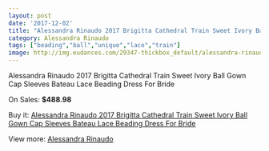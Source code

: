```yaml
---
layout: post
date: '2017-12-02'
title: "Alessandra Rinaudo 2017 Brigitta Cathedral Train Sweet Ivory Ball Gown Cap Sleeves Bateau Lace Beading Dress For Bride"
category: Alessandra Rinaudo
tags: ["beading","ball","unique","lace","train"]
image: http://img.eudances.com/29347-thickbox_default/alessandra-rinaudo-2017-brigitta-cathedral-train-sweet-ivory-ball-gown-cap-sleeves-bateau-lace-beading-dress-for-bride.jpg
---
```

Alessandra Rinaudo 2017 Brigitta Cathedral Train Sweet Ivory Ball Gown Cap Sleeves Bateau Lace Beading Dress For Bride

On Sales: **$488.98**
<a href="https://www.eudances.com/en/alessandra-rinaudo/9533-alessandra-rinaudo-2017-brigitta-cathedral-train-sweet-ivory-ball-gown-cap-sleeves-bateau-lace-beading-dress-for-bride.html"><amp-img layout="responsive" width="600" height="600" src="//img.eudances.com/29347-thickbox_default/alessandra-rinaudo-2017-brigitta-cathedral-train-sweet-ivory-ball-gown-cap-sleeves-bateau-lace-beading-dress-for-bride.jpg" alt="Alessandra Rinaudo 2017 Brigitta Cathedral Train Sweet Ivory Ball Gown Cap Sleeves Bateau Lace Beading Dress For Bride 0" /></a>
<a href="https://www.eudances.com/en/alessandra-rinaudo/9533-alessandra-rinaudo-2017-brigitta-cathedral-train-sweet-ivory-ball-gown-cap-sleeves-bateau-lace-beading-dress-for-bride.html"><amp-img layout="responsive" width="600" height="600" src="//img.eudances.com/29354-thickbox_default/alessandra-rinaudo-2017-brigitta-cathedral-train-sweet-ivory-ball-gown-cap-sleeves-bateau-lace-beading-dress-for-bride.jpg" alt="Alessandra Rinaudo 2017 Brigitta Cathedral Train Sweet Ivory Ball Gown Cap Sleeves Bateau Lace Beading Dress For Bride 1" /></a>
<a href="https://www.eudances.com/en/alessandra-rinaudo/9533-alessandra-rinaudo-2017-brigitta-cathedral-train-sweet-ivory-ball-gown-cap-sleeves-bateau-lace-beading-dress-for-bride.html"><amp-img layout="responsive" width="600" height="600" src="//img.eudances.com/29353-thickbox_default/alessandra-rinaudo-2017-brigitta-cathedral-train-sweet-ivory-ball-gown-cap-sleeves-bateau-lace-beading-dress-for-bride.jpg" alt="Alessandra Rinaudo 2017 Brigitta Cathedral Train Sweet Ivory Ball Gown Cap Sleeves Bateau Lace Beading Dress For Bride 2" /></a>
<a href="https://www.eudances.com/en/alessandra-rinaudo/9533-alessandra-rinaudo-2017-brigitta-cathedral-train-sweet-ivory-ball-gown-cap-sleeves-bateau-lace-beading-dress-for-bride.html"><amp-img layout="responsive" width="600" height="600" src="//img.eudances.com/29352-thickbox_default/alessandra-rinaudo-2017-brigitta-cathedral-train-sweet-ivory-ball-gown-cap-sleeves-bateau-lace-beading-dress-for-bride.jpg" alt="Alessandra Rinaudo 2017 Brigitta Cathedral Train Sweet Ivory Ball Gown Cap Sleeves Bateau Lace Beading Dress For Bride 3" /></a>
<a href="https://www.eudances.com/en/alessandra-rinaudo/9533-alessandra-rinaudo-2017-brigitta-cathedral-train-sweet-ivory-ball-gown-cap-sleeves-bateau-lace-beading-dress-for-bride.html"><amp-img layout="responsive" width="600" height="600" src="//img.eudances.com/29351-thickbox_default/alessandra-rinaudo-2017-brigitta-cathedral-train-sweet-ivory-ball-gown-cap-sleeves-bateau-lace-beading-dress-for-bride.jpg" alt="Alessandra Rinaudo 2017 Brigitta Cathedral Train Sweet Ivory Ball Gown Cap Sleeves Bateau Lace Beading Dress For Bride 4" /></a>
<a href="https://www.eudances.com/en/alessandra-rinaudo/9533-alessandra-rinaudo-2017-brigitta-cathedral-train-sweet-ivory-ball-gown-cap-sleeves-bateau-lace-beading-dress-for-bride.html"><amp-img layout="responsive" width="600" height="600" src="//img.eudances.com/29350-thickbox_default/alessandra-rinaudo-2017-brigitta-cathedral-train-sweet-ivory-ball-gown-cap-sleeves-bateau-lace-beading-dress-for-bride.jpg" alt="Alessandra Rinaudo 2017 Brigitta Cathedral Train Sweet Ivory Ball Gown Cap Sleeves Bateau Lace Beading Dress For Bride 5" /></a>
<a href="https://www.eudances.com/en/alessandra-rinaudo/9533-alessandra-rinaudo-2017-brigitta-cathedral-train-sweet-ivory-ball-gown-cap-sleeves-bateau-lace-beading-dress-for-bride.html"><amp-img layout="responsive" width="600" height="600" src="//img.eudances.com/29349-thickbox_default/alessandra-rinaudo-2017-brigitta-cathedral-train-sweet-ivory-ball-gown-cap-sleeves-bateau-lace-beading-dress-for-bride.jpg" alt="Alessandra Rinaudo 2017 Brigitta Cathedral Train Sweet Ivory Ball Gown Cap Sleeves Bateau Lace Beading Dress For Bride 6" /></a>
<a href="https://www.eudances.com/en/alessandra-rinaudo/9533-alessandra-rinaudo-2017-brigitta-cathedral-train-sweet-ivory-ball-gown-cap-sleeves-bateau-lace-beading-dress-for-bride.html"><amp-img layout="responsive" width="600" height="600" src="//img.eudances.com/29348-thickbox_default/alessandra-rinaudo-2017-brigitta-cathedral-train-sweet-ivory-ball-gown-cap-sleeves-bateau-lace-beading-dress-for-bride.jpg" alt="Alessandra Rinaudo 2017 Brigitta Cathedral Train Sweet Ivory Ball Gown Cap Sleeves Bateau Lace Beading Dress For Bride 7" /></a>

Buy it: [Alessandra Rinaudo 2017 Brigitta Cathedral Train Sweet Ivory Ball Gown Cap Sleeves Bateau Lace Beading Dress For Bride](https://www.eudances.com/en/alessandra-rinaudo/9533-alessandra-rinaudo-2017-brigitta-cathedral-train-sweet-ivory-ball-gown-cap-sleeves-bateau-lace-beading-dress-for-bride.html "Alessandra Rinaudo 2017 Brigitta Cathedral Train Sweet Ivory Ball Gown Cap Sleeves Bateau Lace Beading Dress For Bride")

View more: [Alessandra Rinaudo](https://www.eudances.com/en/147-alessandra-rinaudo "Alessandra Rinaudo")